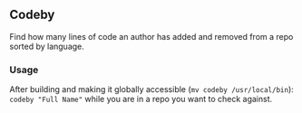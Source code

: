 ## Codeby
Find how many lines of code an author has added and removed from a repo sorted by language.

### Usage
After building and making it globally accessible (`mv codeby /usr/local/bin`):  
`codeby "Full Name"` while you are in a repo you want to check against.

